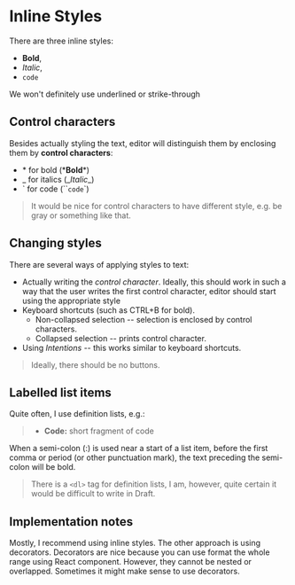 Inline Styles
=============

There are three inline styles:
 * **Bold**,
 * *Italic*,
 * `code`

We won't definitely use underlined or strike-through

## Control characters
Besides actually styling the text, editor will distinguish them
by enclosing them by **control characters**:
 * \* for bold (\***Bold**\*)
 * _  for italics (\_*Italic*\_)
 * \` for code (\`\``code`\`)

> It would be nice for control characters to have different style,
> e.g. be gray or something like that.

## Changing styles
There are several ways of applying styles to text:
 * Actually writing the _control character_. Ideally,
    this should work in such a way that the user writes
    the first control character, editor should start using
    the appropriate style
 * Keyboard shortcuts (such as CTRL+B for bold).
    * Non-collapsed selection -- selection is enclosed by control characters.
    * Collapsed selection -- prints control character.
 * Using *Intentions* -- this works similar to keyboard shortcuts.
    
> Ideally, there should be no buttons.

## Labelled list items
Quite often, I use definition lists, e.g.:
> * **Code:** short fragment of code

When a semi-colon (:) is used near a start of a list item,
before the first comma or period (or other punctuation mark),
the text preceding the semi-colon will be bold.

> There is a `<dl>` tag for definition lists, I am, however,
> quite certain it would be difficult to write in Draft.

## Implementation notes
Mostly, I recommend using inline styles. The other approach is using
decorators. Decorators are nice because you can use format the whole
range using React component. However, they cannot be nested or overlapped.
Sometimes it might make sense to use decorators. 
